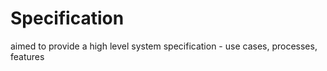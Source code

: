 # Specification

aimed to provide a high level system specification - use cases, processes, features 
